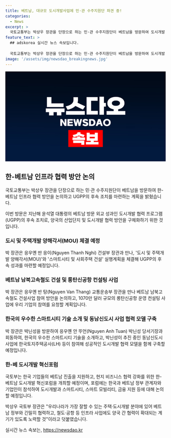 ```yaml
---
title: 베트남, 대규모 도시개발사업에 민·관 수주지원단 파견 중!
categories:
  - News
excerpt: >
  국토교통부는 박상우 장관을 단장으로 하는 민·관 수주지원단이 베트남을 방문하여 도시개발 및 인프라 협력을 논의할 예정이다. 방문은 지난해 윤석열 대통령의 베트남 방문 외교 성과를 이어 UGPP의 후속 성과를 위한 것으로, 도시개발 및 교통 인프라 등을 중심으로 양국간 협력 방안을 구체화할 예정이며, 한-베 도시개발 혁신포럼도 개최된다. UGPP를 통해 발굴된 동남신도시 사업에 관련하여 박 장관은 박닌성 당서기장과 협력 모델을 논의할 예정이다.
feature_text: >
  ## adskorea 실시간 뉴스 속보입니다.

  국토교통부는 박상우 장관을 단장으로 하는 민·관 수주지원단이 베트남을 방문하여 도시개발 및 인프라 협력을 논의할 예정이다. 방문은 지난해 윤석열 대통령의 베트남 방문 외교 성과를 이어 UGPP의 후속 성과를 위한 것으로, 도시개발 및 교통 인프라 등을 중심으로 양국간 협력 방안을 구체화할 예정이며, 한-베 도시개발 혁신포럼도 개최된다. UGPP를 통해 발굴된 동남신도시 사업에 관련하여 박 장관은 박닌성 당서기장과 협력 모델을 논의할 예정이다.
image: '/assets/img/newsdao_breakingnews.jpg'
---
```


<p><img src="/assets/img/newsdao_breakingnews.jpg" alt="adskorea 속보" /></p>

<h2 data-ke-size="size26">한-베트남 인프라 협력 방안 논의</h2>

<p>국토교통부는 박상우 장관을 단장으로 하는 민·관 수주지원단이 베트남을 방문하여 한-베트남 인프라 협력 방안을 논의하고 UGPP의 후속 조치를 마련하는 계획을 밝혔습니다.</p>

<p data-ke-size="size16">이번 방문은 지난해 윤석열 대통령의 베트남 방문 외교 성과인 도시개발 협력 프로그램(UGPP)의 후속 조치로, 양국의 산업단지 및 도시개발 협력 방안을 구체화하기 위한 것입니다.</p>

<h3>도시 및 주택개발 양해각서(MOU) 체결 예정</h3>

<p>박 장관은 응우옌 딴 응이(Nguyen Thanh Nghi) 건설부 장관과 만나, '도시 및 주택개발 양해각서(MOU)'와 '스마트시티 및 사회주택 건설' 실행계획을 체결해 UGPP의 후속 성과를 마련할 예정입니다.</p>

<h3>베트남 남북고속철도 건설 및 롱탄신공항 컨설팅 사업</h3>

<p>박 장관은 응우옌 반 탕(Nguyen Van Thang) 교통운송부 장관을 만나 베트남 남북고속철도 건설사업 참여 방안을 논의하고, 1070만 달러 규모의 롱탄신공항 운영 컨설팅 사업에 우리 기업의 참여를 요청할 계획입니다.</p>

<h3>한국의 우수한 스마트시티 기술 소개 및 동남신도시 사업 협력 모델 구축</h3>

<p>박 장관은 박닌성을 방문하여 응우옌 안 뚜언(Nguyen Anh Tuan) 박닌성 당서기장과 회동하여, 한국의 우수한 스마트시티 기술을 소개하고, 박닌성이 추진 중인 동남신도시 사업에 한국토지주택공사(LH) 등이 참여해 성공적인 도시개발 협력 모델을 함께 구축할 예정입니다.</p>

<h3>한-베 도시개발 혁신포럼</h3>

<p>국토부는 한국 기업들의 베트남 진출을 지원하고, 현지 비즈니스 협력 강화를 위한 한-베트남 도시개발 혁신포럼을 개최할 예정이며, 포럼에는 한국과 베트남 정부 관계자와 기업인이 참석하여 도시개발과 스마트시티, 스마트 모빌리티, 금융 지원 등에 대해 논의할 예정입니다.</p>

<p data-ke-size="size16">박상우 국토부 장관은 "우리나라가 가장 잘할 수 있는 주택·도시개발 분야에 있어 베트남 정부와 긴밀히 협력하고, 철도·공항 등 인프라 사업에도 양국 간 협력이 확대되는 계기가 있도록 노력할 것"이라고 덧붙였습니다.</p>
실시간 뉴스 속보는, <a href="https://newsdao.kr" rel="dofollow">https://newsdao.kr</a>


